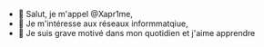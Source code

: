 - 👋 Salut, je m'appel @Xapr1me,
- 👀 Je m'intéresse aux réseaux informmatqiue,
- 🌱 Je suis grave motivé dans mon quotidien et j'aime apprendre

<!---
Xapr1me/Xapr1me is a ✨ special ✨ repository because its `README.md` (this file) appears on your GitHub profile.
You can click the Preview link to take a look at your changes.
--->
